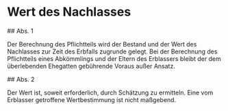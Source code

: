 # Wert des Nachlasses



\#\# Abs. 1

 Der Berechnung des Pflichtteils wird der Bestand und der Wert des Nachlasses zur Zeit des Erbfalls zugrunde gelegt. Bei der Berechnung des Pflichtteils eines Abkömmlings und der Eltern des Erblassers bleibt der dem überlebenden Ehegatten gebührende Voraus außer Ansatz.

\#\# Abs. 2

 Der Wert ist, soweit erforderlich, durch Schätzung zu ermitteln. Eine vom Erblasser getroffene Wertbestimmung ist nicht maßgebend. 

